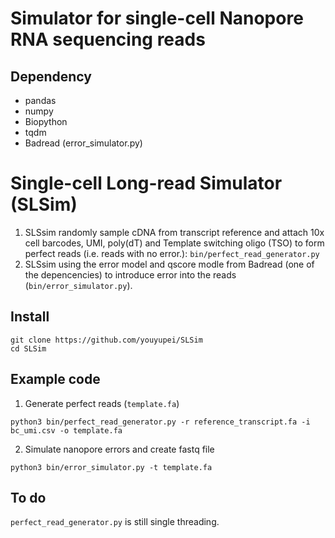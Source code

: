 # Simulator for single-cell Nanopore RNA sequencing reads

## Dependency
* pandas
* numpy
* Biopython
* tqdm
* Badread (error_simulator.py)

#  Single-cell Long-read Simulator (SLSim)

1. SLSsim randomly sample cDNA from transcript reference and attach 10x cell barcodes, UMI, poly(dT) and Template switching oligo (TSO) to form perfect reads (i.e. reads with no error.): `bin/perfect_read_generator.py`
2. SLSsim using the error model and qscore modle from Badread (one of the depencencies) to introduce error into the reads (`bin/error_simulator.py`). 

## Install
```
git clone https://github.com/youyupei/SLSim
cd SLSim
```

## Example code
1. Generate perfect reads (`template.fa`)
```
python3 bin/perfect_read_generator.py -r reference_transcript.fa -i bc_umi.csv -o template.fa
```

2. Simulate nanopore errors and create fastq file
```
python3 bin/error_simulator.py -t template.fa
```

## To do
`perfect_read_generator.py` is still single threading.
